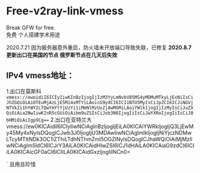 # Free-v2ray-link-vmess
Break GFW for free.  
免费 个人搭建学术用途  

2020.7.21 因为服务器意外重启，防火墙未开放端口导致失联，已修复
**2020.8.7 更新出口在美国的节点 俄罗斯节点在几天后失效**

## IPv4 vmess地址：
1.出口在莫斯科
`
vmess://ewoidiI6ICIyIiwKInBzIjogIjIzM3YyLmNvbV85MS4yMDMuMTkyLjExNiIsCiJhZGQiOiAiOTEuMjAzLjE5Mi4xMTYiLAoicG9ydCI6ICI1NTU5MyIsCiJpZCI6ICJiNGVjNTVkZi1hYWY2LTQwYmYtYjUzYi1iMmNlMzUxZjAwMGMiLAoiYWlkIjogIjIzMyIsCiJuZXQiOiAia2NwIiwKInR5cGUiOiAibm9uZSIsCiJob3N0IjogIiIsCiJwYXRoIjogIiIsCiJ0bHMiOiAiIgp9Cg==
`
2.出口在亚特兰大
`
vmess://ew0KICAidiI6ICIyIiwNCiAgInBzIjogIjEiLA0KICAiYWRkIjogIjQ3LjEwMy45My4xNyIsDQogICJwb3J0IjogIjU3MDAwIiwNCiAgImlkIjogIjNiYjczNDMwLTcyMTItNDk3OC1iZThiLTdhNThmZmI5OGZlNyIsDQogICJhaWQiOiAiMjMzIiwNCiAgIm5ldCI6ICJrY3AiLA0KICAidHlwZSI6ICJ1dHAiLA0KICAiaG9zdCI6ICIiLA0KICAicGF0aCI6ICIiLA0KICAidGxzIjogIiINCn0=

`
 且用且珍惜
